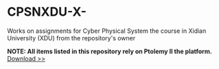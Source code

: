 # CPSNXDU-X-
Works on assignments for Cyber Physical System the course in Xidian University (XDU) from the repository's owner

**NOTE: All items listed in this repository rely on Ptolemy II the platform.** [Download >>](http://ptolemy.berkeley.edu/ptolemyII/ptII4.0/download.htm)
